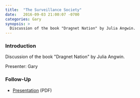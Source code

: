 ```yaml
---
title:  "The Surveillance Society"
date:   2016-09-03 21:00:07 -0700
categories: Gary
synopsis: >
  Discussion of the book "Dragnet Nation" by Julia Angwin.
---
```


### Introduction

Discussion of the book "Dragnet Nation" by Julia Angwin.

Presenter: Gary

### Follow-Up

* [Presentation](/assets/present/2016/surveillance-society.pdf) (PDF)
